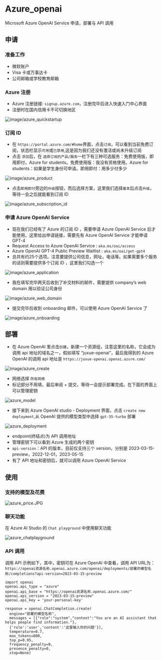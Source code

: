 # Azure_openai

Microsoft Azure OpenAI Service 申请，部署与 API 调用

## 申请

### 准备工作

- 微软账户
- Visa 卡或万事达卡
- 公司邮箱或学校教育邮箱

### Azure 注册

-  Azure 注册链接: `signup.azure.com`，注册完毕后进入快速入门中心界面
-  注册时在国内信用卡不可切换地区

![image/azure_quickstartup](image/azure_quickstartup.JPG)

### 订阅 ID

- 在 `https://portal.azure.com/#home`界面，点击`订阅`，可以看到当前免费订阅，状态栏显示`可用`或`已禁用`,这是因为我们还没有激活或尚未升级订阅
- 点击 `添加`后，在 `选择订阅的产品/服务`一栏下有三种可选服务：免费使用版，即用即付，Azure for students。免费使用版：我没有资格使用。Azure for students：如果是学生身份可申请。即用即付：用多少付多少

![image/azure_product](image/azure_product.JPG)

- 点击`即用即付`旁边的`升级`按钮，而后选择方案，这里我们选择`基本`后点击`升级`，等待一会之后就能看到订阅 ID 

![image/azure_subscription_id](image/azure_suscription_id.JPG)

### 申请 Azure OpenAI Service

- 现在我们已经有了 Azure 的订阅 ID ，需要申请 Azure OpenAI Service 后才能使用，这里给出申请链接，需要先有 Azure OpenAI Service 才能申请 GPT-4
- Request Access to Azure OpenAI Service : `aka.ms/oai/access`
- Azure OpenAI GPT-4 Public Preview Waitlist : `aka.ms/oai/get-gpt4`
- 总共有约25个选项。注意要提供公司信息，网址，电话等。如果需要多个服务的话则需要提供多个订阅 ID ，这里我们勾选一个

![image/azure_application](image/azure_application.JPG)

- 我在填写完毕两天后收到了补交材料的邮件，需要提供 company’s web domain 用以验证公司身份

![image/azure_web_domain](image/azure_web_domain.JPG)

- 提交完毕后收到 onboarding 邮件，可以使用 Azure OpenAI Service 了

![image/azure_onboarding](image/azure_onboarding.JPG)

## 部署

- 在 Azure OpenAI 里点击`创建`，新建一个资源组，注意这里的名称，它会成为调用 api 地址的域名之一，假如填写 “juxue-openai”，最后我得到的 Azure OpenAI 的调用 api 地址是 `https://juxue-openai.openai.azure.com/`

![image/azure_create](image/azure_create.JPG)

- 网络选择 `所有网络`
- 标记部分不用填，最后审阅 + 提交，等待一会提示部署完成。在下面的界面上可以管理密钥

![azure_model](image/azure_model.JPG)

- 接下来到 Azure OpenAI studio - Deployment 界面，点击 `create new deployment`,从 OpenAI 提供的模型类型中选择 `gpt-35-turbo` 部署

![azure_deployment](image/azure_deployment.JPG)

- endpoint(终结点)为 API 调用地址
- 管理密钥下可以看到 Azure 生成的两个密钥
- `api-version`：API 的版本，目前仅支持三个 version，分别是 2023-03-15-preview，2022-12-01，2023-05-15
- 有了 API 地址和密钥后，就可以调用 Azure OpenAI Service 

## 使用

### 支持的模型及花费

![azure_price.JPG](image/azure_price.JPG)

### 聊天功能

在 Azure AI Studio 的 `Chat playground` 中使用聊天功能

![azure_chatplayground](image/azure_chatplayground.JPG)

### API 调用

调用 API 示例如下，其中，密钥可在 Azure OpenAI 中查看，调用 API URL为：
`https://openai资源名称.openai.azure.com/openai/deployments/部署的模型名称/completions?api-version=2023-03-15-preview`


```
import openai
openai.api_type = "azure"
openai.api_base = "https://openai资源名称.openai.azure.com/"
openai.api_version = "2023-03-15-preview"
openai.api_key = 'your-personal-key'

response = openai.ChatCompletion.create(
  engine="部署的模型名称",
  messages = [{"role":"system","content":"You are an AI assistant that helps people find information."},
  {'role':'user','content':'这里输入你的问题'}],
  temperature=0.7,
  max_tokens=800,
  top_p=0.95,
  frequency_penalty=0,
  presence_penalty=0,
  stop=None)
```
